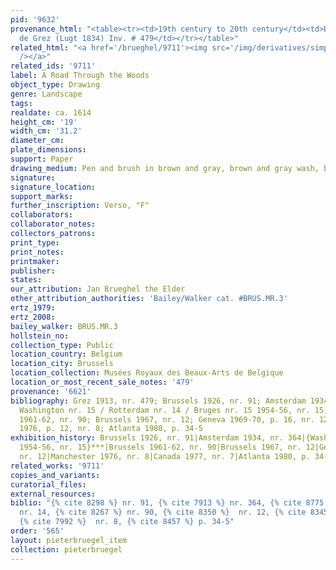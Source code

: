 ```yaml
---
pid: '9632'
provenance_html: "<table><tr><td>19th century to 20th century</td><td>Belgium Brussels</td><td>Jean
  de Grez (Lugt 1834) Inv. # 479</td></tr></table>"
related_html: "<a href='/brueghel/9711'><img src='/img/derivatives/simple/9711/thumbnail.jpg'
  /></a>"
related_ids: '9711'
label: A Road Through the Woods
object_type: Drawing
genre: Landscape
tags:
realdate: ca. 1614
height_cm: '19'
width_cm: '31.2'
diameter_cm:
plate_dimensions:
support: Paper
drawing_medium: Pen and brush in brown and gray, brown and gray wash, blue watercolor
signature:
signature_location:
support_marks:
further_inscription: Verso, "F"
collaborators:
collaborator_notes:
collectors_patrons:
print_type:
print_notes:
printmaker:
publisher:
states:
our_attribution: Jan Brueghel the Elder
other_attribution_authorities: 'Bailey/Walker cat. #BRUS.MR.3'
ertz_1979:
ertz_2008:
bailey_walker: BRUS.MR.3
hollstein_no:
collection_type: Public
location_country: Belgium
location_city: Brussels
location_collection: Musées Royaux des Beaux-Arts de Belgique
location_or_most_recent_sale_notes: '479'
provenance: '6621'
bibliography: Grez 1913, nr. 479; Brussels 1926, nr. 91; Amsterdam 1934, nr. 364;
  Washington nr. 15 / Rotterdam nr. 14 / Bruges nr. 15 1954-56, nr. 15, fig. 7; Brussels
  1961-62, nr. 90; Brussels 1967, nr. 12; Geneva 1969-70, p. 16, nr. 12; Manchester
  1976, p. 12, nr. 8; Atlanta 1980, p. 34-5
exhibition_history: Brussels 1926, nr. 91|Amsterdam 1934, nr. 364|{Washington/Rotterdam/Bruges
  1954-56, nr. 15}***|Brussels 1961-62, nr. 90|Brussels 1967, nr. 12|Geneva 1969-70,
  nr. 12|Manchester 1976, nr. 8|Canada 1977, nr. 7|Atlanta 1980, p. 34-5
related_works: '9711'
copies_and_variants:
curatorial_files:
external_resources:
biblio: "{% cite 8298 %} nr. 91, {% cite 7913 %} nr. 364, {% cite 8775 %} nr. 15,
  nr. 14, {% cite 8267 %} nr. 90, {% cite 8350 %}  nr. 12, {% cite 8345 %} nr. 12,
  {% cite 7992 %}  nr. 8, {% cite 8457 %} p. 34-5"
order: '565'
layout: pieterbruegel_item
collection: pieterbruegel
---
```

